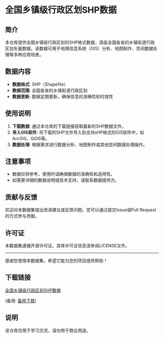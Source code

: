 # 全国乡镇级行政区划SHP数据

## 简介
本仓库提供全国乡镇级行政区划的SHP格式数据，涵盖全国各省的乡镇街道行政区划矢量数据。该数据可用于地理信息系统（GIS）分析、地图制作、空间数据处理等多种应用场景。

## 数据内容
- **数据格式**: SHP（Shapefile）
- **数据范围**: 全国各省的乡镇街道行政区划
- **数据更新**: 数据定期更新，确保信息的准确性和时效性

## 使用说明
1. **下载数据**: 通过本仓库的下载链接获取最新的SHP数据文件。
2. **导入GIS软件**: 将下载的SHP文件导入到支持sHP格式的GIS软件中，如ArcGIS、QGIS等。
3. **数据处理**: 根据需求进行数据分析、地图制作或其他空间数据处理操作。

## 注意事项
- 数据仅供参考，使用时请确保数据的准确性和适用性。
- 如需更详细的数据说明或技术支持，请联系数据提供方。

## 贡献与反馈
欢迎对本数据集提出改进建议或反馈问题。您可以通过提交Issue或Pull Request的方式参与贡献。

## 许可证
本数据集遵循开源许可证，具体许可证信息请参阅LICENSE文件。

---

感谢您使用本数据集，希望它能为您的项目提供帮助！

## 下载链接
[全国乡镇级行政区划SHP数据](https://pan.quark.cn/s/2bf56abb0259) 

(备用: [备用下载](https://pan.baidu.com/s/1KdmJB6QZnls9yjK8VSK_Fg?pwd=1234))

## 说明

该仓库仅用于学习交流，请勿用于商业用途。

